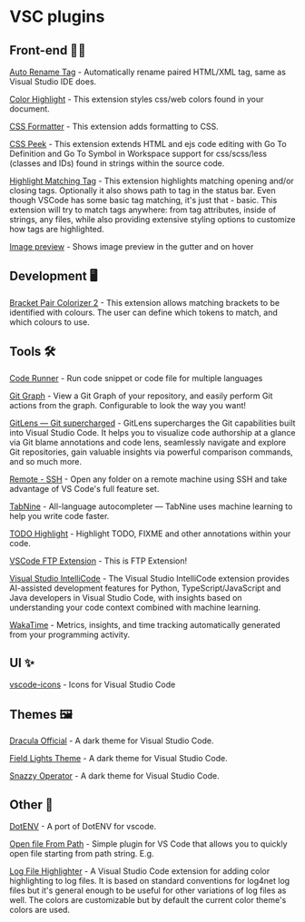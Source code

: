 # VSC plugins

## Front-end 👨‍💻
[Auto Rename Tag](https://marketplace.visualstudio.com/items?itemName=formulahendry.auto-rename-tag) - Automatically rename paired HTML/XML tag, same as Visual Studio IDE does.

[Color Highlight](https://marketplace.visualstudio.com/items?itemName=naumovs.color-highlight) - This extension styles css/web colors found in your document.

[CSS Formatter](https://marketplace.visualstudio.com/items?itemName=aeschli.vscode-css-formatter) - This extension adds formatting to CSS.

[CSS Peek](https://marketplace.visualstudio.com/items?itemName=pranaygp.vscode-css-peek) - This extension extends HTML and ejs code editing with Go To Definition and Go To Symbol in Workspace support for css/scss/less (classes and IDs) found in strings within the source code.

[Highlight Matching Tag](https://marketplace.visualstudio.com/items?itemName=vincaslt.highlight-matching-tag) - This extension highlights matching opening and/or closing tags. Optionally it also shows path to tag in the status bar. Even though VSCode has some basic tag matching, it's just that - basic. This extension will try to match tags anywhere: from tag attributes, inside of strings, any files, while also providing extensive styling options to customize how tags are highlighted.

[Image preview](https://marketplace.visualstudio.com/items?itemName=kisstkondoros.vscode-gutter-preview) - Shows image preview in the gutter and on hover

## Development 🖥
[Bracket Pair Colorizer 2](https://marketplace.visualstudio.com/items?itemName=coenraads.bracket-pair-colorizer-2) - This extension allows matching brackets to be identified with colours. The user can define which tokens to match, and which colours to use.

## Tools 🛠
[Code Runner](https://marketplace.visualstudio.com/items?itemName=formulahendry.code-runner) - Run code snippet or code file for multiple languages

[Git Graph](https://marketplace.visualstudio.com/items?itemName=mhutchie.git-graph) - View a Git Graph of your repository, and easily perform Git actions from the graph. Configurable to look the way you want!

[GitLens — Git supercharged](https://marketplace.visualstudio.com/items?itemName=eamodio.gitlens) - GitLens supercharges the Git capabilities built into Visual Studio Code. It helps you to visualize code authorship at a glance via Git blame annotations and code lens, seamlessly navigate and explore Git repositories, gain valuable insights via powerful comparison commands, and so much more.

[Remote - SSH](https://marketplace.visualstudio.com/items?itemName=ms-vscode-remote.remote-ssh) - Open any folder on a remote machine using SSH and take advantage of VS Code's full feature set.

[TabNine](https://marketplace.visualstudio.com/items?itemName=tabnine.tabnine-vscode) - All-language autocompleter — TabNine uses machine learning to help you write code faster.

[TODO Highlight](https://marketplace.visualstudio.com/items?itemName=wayou.vscode-todo-highlight) - Highlight TODO, FIXME and other annotations within your code.

[VSCode FTP Extension](https://marketplace.visualstudio.com/items?itemName=ruakr.ftp-kr) - This is FTP Extension!

[Visual Studio IntelliCode](https://marketplace.visualstudio.com/items?itemName=visualstudioexptteam.vscodeintellicode) - The Visual Studio IntelliCode extension provides AI-assisted development features for Python, TypeScript/JavaScript and Java developers in Visual Studio Code, with insights based on understanding your code context combined with machine learning.

[WakaTime](https://marketplace.visualstudio.com/items?itemName=wakatime.vscode-wakatime) - Metrics, insights, and time tracking automatically generated from your programming activity.

## UI ✨
[vscode-icons](https://marketplace.visualstudio.com/items?itemName=vscode-icons-team.vscode-icons) - Icons for Visual Studio Code

## Themes 🖼
[Dracula Official](https://marketplace.visualstudio.com/items?itemName=dracula-theme.theme-dracula) - A dark theme for Visual Studio Code.

[Field Lights Theme](https://marketplace.visualstudio.com/items?itemName=sveggiani.vscode-field-lights) - A dark theme for Visual Studio Code.

[Snazzy Operator](https://marketplace.visualstudio.com/items?itemName=aaronthomas.vscode-snazzy-operator) -  A dark theme for Visual Studio Code.

## Other 🧰
[DotENV](https://marketplace.visualstudio.com/items?itemName=mikestead.dotenv) - A port of DotENV for vscode.

[Open file From Path](https://marketplace.visualstudio.com/items?itemName=mikestead.dotenv) - Simple plugin for VS Code that allows you to quickly open file starting from path string. E.g.

[Log File Highlighter](https://marketplace.visualstudio.com/items?itemName=emilast.logfilehighlighter) - A Visual Studio Code extension for adding color highlighting to log files. It is based on standard conventions for log4net log files but it's general enough to be useful for other variations of log files as well. The colors are customizable but by default the current color theme's colors are used.


